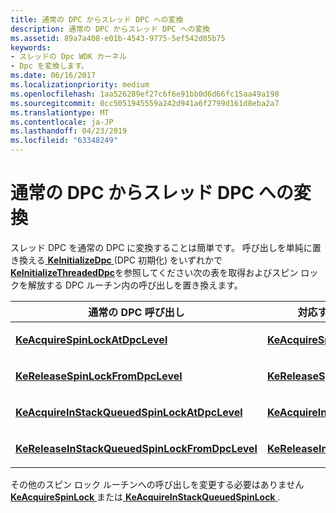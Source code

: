 ```yaml
---
title: 通常の DPC からスレッド DPC への変換
description: 通常の DPC からスレッド DPC への変換
ms.assetid: 89a7a408-e01b-4543-9775-5ef542d05b75
keywords:
- スレッドの Dpc WDK カーネル
- Dpc を変換します。
ms.date: 06/16/2017
ms.localizationpriority: medium
ms.openlocfilehash: 1aa526289ef27c6f6e91bb0d6d66fc15aa49a198
ms.sourcegitcommit: 0cc5051945559a242d941a6f2799d161d8eba2a7
ms.translationtype: MT
ms.contentlocale: ja-JP
ms.lasthandoff: 04/23/2019
ms.locfileid: "63348249"
---
```

# <a name="converting-an-ordinary-dpc-to-a-threaded-dpc"></a>通常の DPC からスレッド DPC への変換





スレッド DPC を通常の DPC に変換することは簡単です。 呼び出しを単純に置き換える[ **KeInitializeDpc** ](https://msdn.microsoft.com/library/windows/hardware/ff552130) (DPC 初期化) をいずれかで[ **KeInitializeThreadedDpc**](https://msdn.microsoft.com/library/windows/hardware/ff552166)を参照してください次の表を取得およびスピン ロックを解放する DPC ルーチン内の呼び出しを置き換えます。

<table>
<colgroup>
<col width="50%" />
<col width="50%" />
</colgroup>
<thead>
<tr class="header">
<th>通常の DPC 呼び出し</th>
<th>対応するスレッド DPC 呼び出し</th>
</tr>
</thead>
<tbody>
<tr class="odd">
<td><p><a href="https://msdn.microsoft.com/library/windows/hardware/ff551921" data-raw-source="[&lt;strong&gt;KeAcquireSpinLockAtDpcLevel&lt;/strong&gt;](https://msdn.microsoft.com/library/windows/hardware/ff551921)"><strong>KeAcquireSpinLockAtDpcLevel</strong></a></p></td>
<td><p><a href="https://msdn.microsoft.com/library/windows/hardware/ff551923" data-raw-source="[&lt;strong&gt;KeAcquireSpinLockForDpc&lt;/strong&gt;](https://msdn.microsoft.com/library/windows/hardware/ff551923)"><strong>KeAcquireSpinLockForDpc</strong></a></p></td>
</tr>
<tr class="even">
<td><p><a href="https://msdn.microsoft.com/library/windows/hardware/ff553150" data-raw-source="[&lt;strong&gt;KeReleaseSpinLockFromDpcLevel&lt;/strong&gt;](https://msdn.microsoft.com/library/windows/hardware/ff553150)"><strong>KeReleaseSpinLockFromDpcLevel</strong></a></p></td>
<td><p><a href="https://msdn.microsoft.com/library/windows/hardware/ff553148" data-raw-source="[&lt;strong&gt;KeReleaseSpinLockForDpc&lt;/strong&gt;](https://msdn.microsoft.com/library/windows/hardware/ff553148)"><strong>KeReleaseSpinLockForDpc</strong></a></p></td>
</tr>
<tr class="odd">
<td><p><a href="https://msdn.microsoft.com/library/windows/hardware/ff551908" data-raw-source="[&lt;strong&gt;KeAcquireInStackQueuedSpinLockAtDpcLevel&lt;/strong&gt;](https://msdn.microsoft.com/library/windows/hardware/ff551908)"><strong>KeAcquireInStackQueuedSpinLockAtDpcLevel</strong></a></p></td>
<td><p><a href="https://msdn.microsoft.com/library/windows/hardware/ff551912" data-raw-source="[&lt;strong&gt;KeAcquireInStackQueuedSpinLockForDpc&lt;/strong&gt;](https://msdn.microsoft.com/library/windows/hardware/ff551912)"><strong>KeAcquireInStackQueuedSpinLockForDpc</strong></a></p></td>
</tr>
<tr class="even">
<td><p><a href="https://msdn.microsoft.com/library/windows/hardware/ff553137" data-raw-source="[&lt;strong&gt;KeReleaseInStackQueuedSpinLockFromDpcLevel&lt;/strong&gt;](https://msdn.microsoft.com/library/windows/hardware/ff553137)"><strong>KeReleaseInStackQueuedSpinLockFromDpcLevel</strong></a></p></td>
<td><p><a href="https://msdn.microsoft.com/library/windows/hardware/ff553133" data-raw-source="[&lt;strong&gt;KeReleaseInStackQueuedSpinLockForDpc&lt;/strong&gt;](https://msdn.microsoft.com/library/windows/hardware/ff553133)"><strong>KeReleaseInStackQueuedSpinLockForDpc</strong></a></p></td>
</tr>
</tbody>
</table>

 

その他のスピン ロック ルーチンへの呼び出しを変更する必要はありません[ **KeAcquireSpinLock** ](https://msdn.microsoft.com/library/windows/hardware/ff551917)または[ **KeAcquireInStackQueuedSpinLock** ](https://msdn.microsoft.com/library/windows/hardware/ff551899).

 

 




